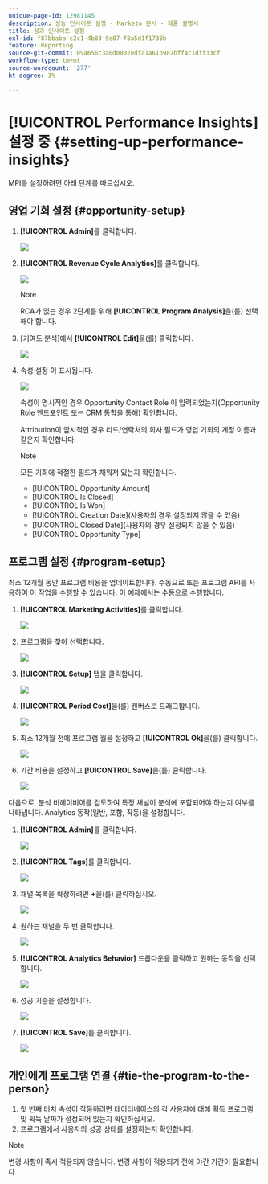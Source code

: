 ```yaml
---
unique-page-id: 12981145
description: 성능 인사이트 설정 - Marketo 문서 - 제품 설명서
title: 성과 인사이트 설정
exl-id: f87bbaba-c2c1-4b83-9e07-f8a5d1f1738b
feature: Reporting
source-git-commit: 09a656c3a0d0002edfa1a61b987bff4c1dff33cf
workflow-type: tm+mt
source-wordcount: '277'
ht-degree: 3%

---
```


# [!UICONTROL Performance Insights] 설정 중 {#setting-up-performance-insights}

MPI를 설정하려면 아래 단계를 따르십시오.

## 영업 기회 설정 {#opportunity-setup}

1. **[!UICONTROL Admin]**&#x200B;를 클릭합니다.

   ![](assets/admin.png)

1. **[!UICONTROL Revenue Cycle Analytics]**&#x200B;를 클릭합니다.

   ![](assets/two-2.png)

   >[!NOTE]
   >
   >RCA가 없는 경우 2단계를 위해 **[!UICONTROL Program Analysis]**&#x200B;을(를) 선택해야 합니다.

1. [기여도 분석]에서 **[!UICONTROL Edit]**&#x200B;을(를) 클릭합니다.

   ![](assets/three-1.png)

1. 속성 설정 이 표시됩니다.

   ![](assets/four-2.png)

   속성이 명시적인 경우 Opportunity Contact Role 이 입력되었는지(Opportunity Role 엔드포인트 또는 CRM 통합을 통해) 확인합니다.

   Attribution이 암시적인 경우 리드/연락처의 회사 필드가 영업 기회의 계정 이름과 같은지 확인합니다.

   >[!NOTE]
   >
   >모든 기회에 적절한 필드가 채워져 있는지 확인합니다.
   >
   >* [!UICONTROL Opportunity Amount]
   >* [!UICONTROL Is Closed]
   >* [!UICONTROL Is Won]
   >* [!UICONTROL Creation Date]&#x200B;(사용자의 경우 설정되지 않을 수 있음)
   >* [!UICONTROL Closed Date]&#x200B;(사용자의 경우 설정되지 않을 수 있음)
   >* [!UICONTROL Opportunity Type]

## 프로그램 설정 {#program-setup}

최소 12개월 동안 프로그램 비용을 업데이트합니다. 수동으로 또는 프로그램 API를 사용하여 이 작업을 수행할 수 있습니다. 이 예제에서는 수동으로 수행합니다.

1. **[!UICONTROL Marketing Activities]**&#x200B;를 클릭합니다.

   ![](assets/ma.png)

1. 프로그램을 찾아 선택합니다.

   ![](assets/select-program.png)

1. **[!UICONTROL Setup]** 탭을 클릭합니다.

   ![](assets/setup-tab.png)

1. **[!UICONTROL Period Cost]**&#x200B;을(를) 캔버스로 드래그합니다.

   ![](assets/period-cost.png)

1. 최소 12개월 전에 프로그램 월을 설정하고 **[!UICONTROL Ok]**&#x200B;을(를) 클릭합니다.

   ![](assets/set-period.png)

1. 기간 비용을 설정하고 **[!UICONTROL Save]**&#x200B;을(를) 클릭합니다.

   ![](assets/set-cost.png)

다음으로, 분석 비헤이비어를 검토하여 특정 채널이 분석에 포함되어야 하는지 여부를 나타냅니다. Analytics 동작(일반, 포함, 작동)을 설정합니다.

1. **[!UICONTROL Admin]**&#x200B;를 클릭합니다.

   ![](assets/admin.png)

1. **[!UICONTROL Tags]**&#x200B;를 클릭합니다.

   ![](assets/tags.png)

1. 채널 목록을 확장하려면 **+**&#x200B;을(를) 클릭하십시오.

   ![](assets/channel.png)

1. 원하는 채널을 두 번 클릭합니다.

   ![](assets/channel-click.png)

1. **[!UICONTROL Analytics Behavior]** 드롭다운을 클릭하고 원하는 동작을 선택합니다.

   ![](assets/edit-channel.png)

1. 성공 기준을 설정합니다.

   ![](assets/success.png)

1. **[!UICONTROL Save]**&#x200B;를 클릭합니다.

   ![](assets/save.png)

## 개인에게 프로그램 연결 {#tie-the-program-to-the-person}

1. 첫 번째 터치 속성이 작동하려면 데이터베이스의 각 사용자에 대해 획득 프로그램 및 획득 날짜가 설정되어 있는지 확인하십시오.
1. 프로그램에서 사용자의 성공 상태를 설정하는지 확인합니다.

>[!NOTE]
>
>변경 사항이 즉시 적용되지 않습니다. 변경 사항이 적용되기 전에 야간 기간이 필요합니다.

